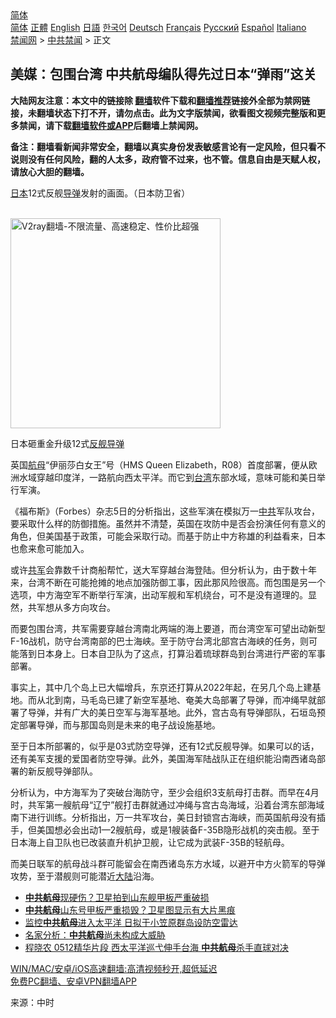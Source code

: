  <!-- 面包屑导航 --> <div class="breadcrumb"><!-- GTranslate: https://gtranslate.io/ -->  <div class="switcher notranslate">  <div class="selected">  <a href="#" onclick="return false;"> 简体</a>  </div>  <div class="option">  <a href="https://www.bannedbook.org" onclick="doGTranslate('zh-CN|zh-CN');jQuery('div.switcher div.selected a').html(jQuery(this).html());return false;" title="简体中文" class="nturl selected"> 简体</a>  <a href="https://www.bannedbook.org/zh-tw/" onclick="doGTranslate('zh-CN|zh-TW');jQuery('div.switcher div.selected a').html(jQuery(this).html());return false;" title="繁體中文" class="nturl"> 正體</a>  <a href="https://www.bannedbook.org/en/" onclick="doGTranslate('zh-CN|en');jQuery('div.switcher div.selected a').html(jQuery(this).html());return false;" title="English" class="nturl"> English</a>  <a href="https://www.bannedbook.org/ja/" onclick="doGTranslate('zh-CN|ja');jQuery('div.switcher div.selected a').html(jQuery(this).html());return false;" title="日本語" class="nturl"> 日語</a>  <a href="https://www.bannedbook.org/ko/" onclick="doGTranslate('zh-CN|ko');jQuery('div.switcher div.selected a').html(jQuery(this).html());return false;" title="한국어" class="nturl"> 한국어</a>  <a href="https://www.bannedbook.org/de/" onclick="doGTranslate('zh-CN|de');jQuery('div.switcher div.selected a').html(jQuery(this).html());return false;" title="Deutsch" class="nturl"> Deutsch</a>  <a href="https://www.bannedbook.org/fr/" onclick="doGTranslate('zh-CN|fr');jQuery('div.switcher div.selected a').html(jQuery(this).html());return false;" title="Français" class="nturl"> Français</a>  <a href="https://www.bannedbook.org/ru/" onclick="doGTranslate('zh-CN|ru');jQuery('div.switcher div.selected a').html(jQuery(this).html());return false;" title="Русский" class="nturl"> Русский</a>  <a href="https://www.bannedbook.org/es/" onclick="doGTranslate('zh-CN|es');jQuery('div.switcher div.selected a').html(jQuery(this).html());return false;" title="Español" class="nturl"> Español</a>  <a href="https://www.bannedbook.org/it/" onclick="doGTranslate('zh-CN|it');jQuery('div.switcher div.selected a').html(jQuery(this).html());return false;" title="Italiano" class="nturl"> Italiano</a>  </div>  </div>      <div class='breadcrumb-sub'><!-- Breadcrumb NavXT 6.3.0 --> <a href="https://www.bannedbook.org/" class="home">禁闻网</a> &gt; <a href="https://www.bannedbook.org/bnews/cbnews/" class="category">中共禁闻</a> &gt; 正文</div></div><h2>美媒：包围台湾 中共航母编队得先过日本“弹雨”这关</h2> <p class="notice"><b>大陆网友注意：本文中的链接除 <a href="https://github.com/bannedbook/fanqiang" >翻墙</a>软件下载和<a href="https://github.com/killgcd/justmysocks/blob/master/README.md">翻墙推荐</a>链接外全部为禁网链接，未翻墙状态下打不开，请勿点击。此为文字版禁闻，欲看图文视频完整版和更多禁闻，请下载<a href="https://github.com/bannedbook/fanqiang">翻墙软件或APP</a>后翻墙上禁闻网。</p><p>备注：翻墙看新闻非常安全，翻墙以真实身份发表敏感言论有一定风险，但只看不说则没有任何风险，翻的人太多，政府管不过来，也不管。信息自由是天赋人权，请放心大胆的翻墙。</b></p>  <div class="entry"> <p id="conimg"><a href="https://www.bannedbook.org/bnews/tag/%e6%97%a5%e6%9c%ac/" class="st_tag internal_tag" rel="tag" title="标签 日本 下的日志">日本</a>12式反舰<a href="https://www.bannedbook.org/bnews/tag/%e5%af%bc%e5%bc%b9/" class="st_tag internal_tag" rel="tag" title="标签 导弹 下的日志">导弹</a>发射的画面。（日本防卫省）</p> <p></p> <p><br/><a href="https://github.com/bannedbook/fanqiang/wiki/V2ray%E6%9C%BA%E5%9C%BA"><img src="https://raw.githubusercontent.com/bannedbook/fanqiang/master/v2ss/images/v2free.jpg" width="336" alt="V2ray翻墙-不限流量、高速稳定、性价比超强"></a><br/></p>  <p>日本砸重金升级12式<a href="https://www.bannedbook.org/bnews/tag/%E5%8F%8D%E8%88%B0%E5%AF%BC%E5%BC%B9/" class="st_tag internal_tag" rel="tag" title="标签 反舰导弹 下的日志">反舰导弹</a></p> <p>英国<a href="https://www.bannedbook.org/bnews/tag/%e8%88%aa%e6%af%8d/" class="st_tag internal_tag" rel="tag" title="标签 航母 下的日志">航母</a>“伊丽莎白女王”号（HMS Queen Elizabeth，R08）首度部署，便从欧洲水域穿越印度洋，一路航向西太平洋。而它到<a href="https://www.bannedbook.org/bnews/tag/%e5%8f%b0%e6%b9%be/" class="st_tag internal_tag" rel="tag" title="标签 台湾 下的日志">台湾</a>东部水域，意味可能和美日举行军演。</p> <p>《福布斯》（Forbes）杂志5日的分析指出，这些军演在模拟万一<a href="https://www.bannedbook.org/bnews/tag/%e4%b8%ad%e5%85%b1/" class="st_tag internal_tag" rel="tag" title="标签 中共 下的日志">中共</a>军队攻台，要采取什么样的防御措施。虽然并不清楚，英国在攻防中是否会扮演任何有意义的角色，但美国基于政策，可能会采取行动。而基于防止中方称雄的利益看来，日本也愈来愈可能加入。</p>  <p>或许<a href="https://www.bannedbook.org/bnews/tag/%e5%85%b1%e5%86%9b/" class="st_tag internal_tag" rel="tag" title="标签 共军 下的日志">共军</a>会靠数千计商船帮忙，送大军穿越台海登陆。但分析认为，由于数十年来，台湾不断在可能抢摊的地点加强防御工事，因此那风险很高。而包围是另一个选项，中方海空军不断举行军演，出动军舰和军机绕台，可不是没有道理的。显然，共军想从多方向攻台。</p> <p>而要包围台湾，共军需要穿越台湾南北两端的海上要道，而台湾空军可望出动新型F-16战机，防守台湾南部的巴士海峡。至于防守台湾北部宫古海峡的任务，则可能落到日本身上。日本自卫队为了这点，打算沿着琉球群岛到台湾进行严密的军事部署。</p> <p>事实上，其中几个岛上已大幅增兵，东京还打算从2022年起，在另几个岛上建基地。而从北到南，马毛岛已建了新空军基地、奄美大岛部署了导弹，而冲绳早就部署了导弹，并有广大的美日空军与海军基地。此外，宫古岛有导弹部队，石垣岛预定部署导弹，而与那国岛则是未来的电子战设施基地。</p>  <p>至于日本所部署的，似乎是03式防空导弹，还有12式反舰导弹。如果可以的话，还有美军支援的爱国者防空导弹。此外，美国海军陆战队正在组织能沿南西诸岛部署的新反舰导弹部队。</p> <p>分析认为，中方海军为了突破台海防守，至少会组织3支航母打击群。而早在4月时，共军第一艘航母“辽宁”舰打击群就通过冲绳与宫古岛海域，沿着台湾东部海域南下进行训练。分析指出，万一共军攻台，美日封锁宫古海峡，而英国航母没有插手，但美国想必会出动1—2艘航母，或是1艘装备F-35B隐形战机的突击舰。至于日本海上自卫队也已改装直升机护卫舰，让它成为武装F-35B的轻航母。</p> <p>而美日联军的航母战斗群可能留会在南西诸岛东方水域，以避开中方火箭军的导弹攻势，至于潜舰则可能潜近<span class='wp_keywordlink_affiliate'><a href="https://www.bannedbook.org/" title="大陆" target="_blank">大陆</a></span>沿海。</p>  <ul class='op-related-articles' title='相关阅读'> <li><a href='https://www.bannedbook.org/bnews/comments/20210703/1579355.html' target='_blank'><b>中共航母</b>现硬伤？卫星拍到山东舰甲板严重破损</a></li> <li><a href='https://www.bannedbook.org/bnews/cbnews/20210630/1577622.html' target='_blank'><b>中共航母</b>山东号甲板严重损毁？卫星图显示有大片黑痕</a></li> <li><a href='https://www.bannedbook.org/bnews/cbnews/20210531/1557171.html' target='_blank'>监控<b>中共航母</b>进入太平洋 日拟于小笠原群岛设防空雷达</a></li> <li><a href='https://www.bannedbook.org/bnews/comments/20210527/1554711.html' target='_blank'>名家分析：<b>中共航母</b>尚未构成大威胁</a></li> <li><a href='https://www.bannedbook.org/bnews/bannedvideo/20210517/1547968.html' target='_blank'>程晓农 0512精华片段  西太平洋巡弋伸手台海  <b>中共航母</b>杀手直球对决</a></li> </ul> <p class="texttj"> <a href="https://github.com/bannedbook/fanqiang/wiki/V2ray%E6%9C%BA%E5%9C%BA" target="_blank">WIN/MAC/安卓/iOS高速翻墙:高清视频秒开,超低延迟</a><br/> <a href="https://github.com/bannedbook/fanqiang/wiki/%E7%A6%81%E9%97%BB%E7%BD%91%E5%AE%89%E5%8D%93%E7%BF%BB%E5%A2%99%E6%96%B0%E9%97%BBAPP" target="_blank">免费PC翻墙、安卓VPN翻墙APP</a></p><p> 来源：中时 </p><a name='sharetosocial'></a>  <div style="margin-bottom:5px;padding-bottom:5px;clear:both"> <div id="archive-pix-1" class="banner-ads"> <!-- AuctionX Display platform tag START --> <div id="26318x728x90x621x_ADSLOT2" clicktrack="%%CLICK_URL_ESC%%"></div> <!-- AuctionX Display platform tag END --> </div> <div id="archive-pix-2" class="banner-ads"> <!-- AuctionX Display platform tag START --> <div id="26315x300x250x621x_ADSLOT2" clicktrack="%%CLICK_URL_ESC%%"></div> <!-- AuctionX Display platform tag END --> </div> </div>  <div id="archive-pix-1" class="banner-ads"> <!-- AuctionX Display platform tag START --> <div id="26318x728x90x621x_ADSLOT3" clicktrack="%%CLICK_URL_ESC%%"></div> <!-- AuctionX Display platform tag END --> </div> </div><!--END ENTRY--> 